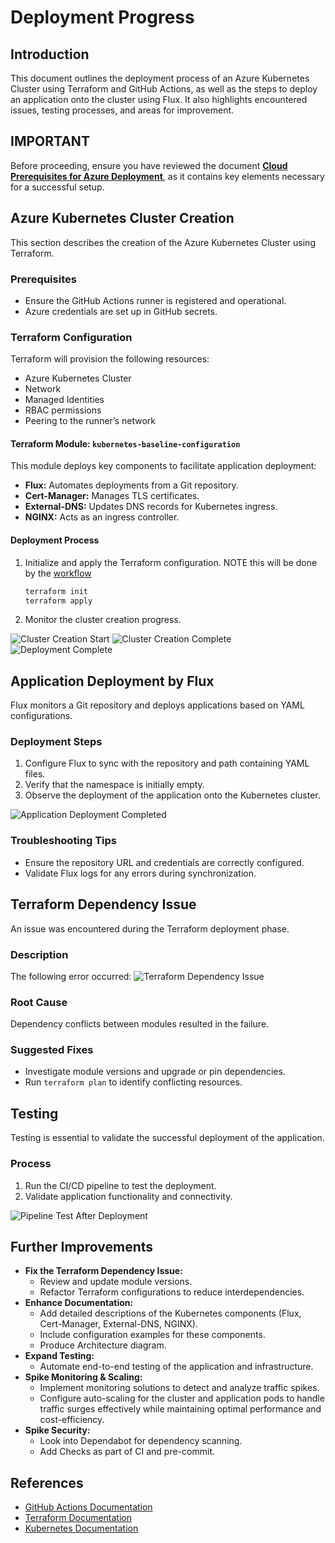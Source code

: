 # Deployment Progress

## Introduction
This document outlines the deployment process of an Azure Kubernetes Cluster using Terraform and GitHub Actions, as well as the steps to deploy an application onto the cluster using Flux. It also highlights encountered issues, testing processes, and areas for improvement.

## IMPORTANT
Before proceeding, ensure you have reviewed the document [**Cloud Prerequisites for Azure Deployment**](Cloud%20Prerequisites%20for%20Azure%20Deployment.md), as it contains key elements necessary for a successful setup.

## Azure Kubernetes Cluster Creation
This section describes the creation of the Azure Kubernetes Cluster using Terraform.

### Prerequisites
- Ensure the GitHub Actions runner is registered and operational.
- Azure credentials are set up in GitHub secrets.

### Terraform Configuration
Terraform will provision the following resources:
- Azure Kubernetes Cluster
- Network
- Managed Identities
- RBAC permissions
- Peering to the runner’s network

#### Terraform Module: `kubernetes-baseline-configuration`
This module deploys key components to facilitate application deployment:
- **Flux:** Automates deployments from a Git repository.
- **Cert-Manager:** Manages TLS certificates.
- **External-DNS:** Updates DNS records for Kubernetes ingress.
- **NGINX:** Acts as an ingress controller.

#### Deployment Process
1. Initialize and apply the Terraform configuration. NOTE this will be done by the [workflow](./github/workflows/terraform.yaml)
   ```bash
   terraform init
   terraform apply
   ```
2. Monitor the cluster creation progress.

![Cluster Creation Start](img/kubernetes-cluster-creation-start.png)
![Cluster Creation Complete](img/kubernetes-cluster-creation-complete.png)
![Deployment Complete](img/cluster-deployment-complete.png)

## Application Deployment by Flux
Flux monitors a Git repository and deploys applications based on YAML configurations.

### Deployment Steps
1. Configure Flux to sync with the repository and path containing YAML files.
2. Verify that the namespace is initially empty.
3. Observe the deployment of the application onto the Kubernetes cluster.

![Application Deployment Completed](img/application-deployment-completed.png)

### Troubleshooting Tips
- Ensure the repository URL and credentials are correctly configured.
- Validate Flux logs for any errors during synchronization.

## Terraform Dependency Issue
An issue was encountered during the Terraform deployment phase.

### Description
The following error occurred:
![Terraform Dependency Issue](img/terraform-dependency-issue.png)

### Root Cause
Dependency conflicts between modules resulted in the failure.

### Suggested Fixes
- Investigate module versions and upgrade or pin dependencies.
- Run `terraform plan` to identify conflicting resources.

## Testing
Testing is essential to validate the successful deployment of the application.

### Process
1. Run the CI/CD pipeline to test the deployment.
2. Validate application functionality and connectivity.

![Pipeline Test After Deployment](img/pipeline-test-after-deployment.png)

## Further Improvements
- **Fix the Terraform Dependency Issue:**
  - Review and update module versions.
  - Refactor Terraform configurations to reduce interdependencies.
- **Enhance Documentation:**
  - Add detailed descriptions of the Kubernetes components (Flux, Cert-Manager, External-DNS, NGINX).
  - Include configuration examples for these components.
  - Produce Architecture diagram.
- **Expand Testing:**
  - Automate end-to-end testing of the application and infrastructure.
- **Spike Monitoring & Scaling:**
  - Implement monitoring solutions to detect and analyze traffic spikes.
  - Configure auto-scaling for the cluster and application pods to handle traffic surges effectively while maintaining optimal performance and cost-efficiency.
- **Spike Security:**
  - Look into Dependabot for dependency scanning.
  - Add Checks as part of CI and pre-commit.

## References
- [GitHub Actions Documentation](https://docs.github.com/en/actions)
- [Terraform Documentation](https://registry.terraform.io/)
- [Kubernetes Documentation](https://kubernetes.io/)
